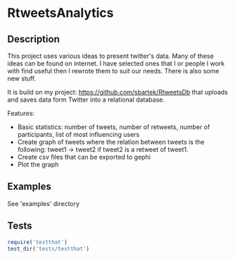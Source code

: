 # RtweetsAnalytics


## Description

This project uses various ideas to present twitter's data. Many of
these ideas can be found on internet. I have selected ones that I or
people I work with find useful then I rewrote them to suit our
needs. There is also some new stuff. 

It is build on my project:
https://github.com/sbartek/RtweetsDb
that uploads and saves data form Twitter into a relational database. 

Features:
* Basic statistics: number of tweets, number of retweets, number of
participants, list of most influencing users
* Create graph of tweets where the relation between tweets is the
following: tweet1 -> tweet2 if tweet2 is a retweet of tweet1.
* Create csv files that can be exported to gephi
* Plot the graph


## Examples

See 'examples' directory

## Tests

```r
require('testthat')
test_dir('tests/testthat')
```
